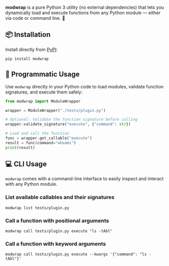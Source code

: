 **modwrap** is a pure Python 3 utility (no external dependencies) that lets you dynamically load and execute functions from any Python module — either via code or command line. 🐍

## 📦 Installation
Install directly from [PyPI](https://pypi.org/project/modwrap/):
```shell
pip install modwrap
```

## 🔧 Programmatic Usage

Use `modwrap` directly in your Python code to load modules, validate function signatures, and execute them safely:


```python
from modwrap import ModuleWrapper

wrapper = ModuleWrapper("./tests/plugin.py")

# Optional: Validate the function signature before calling
wrapper.validate_signature("execute", {"command": str})

# Load and call the function
func = wrapper.get_callable("execute")
result = func(command="whoami")
print(result)
```

## 💻 CLI Usage

`modwrap` comes with a command-line interface to easily inspect and interact with any Python module.


### List available callables and their signatures

```shell
modwrap list tests/plugin.py
```

### Call a function with positional arguments

```shell
modwrap call tests/plugin.py execute "ls -tAbl"
```

### Call a function with keyword arguments

```shell
modwrap call tests/plugin.py execute --kwargs '{"command": "ls -tAbl"}'
```

